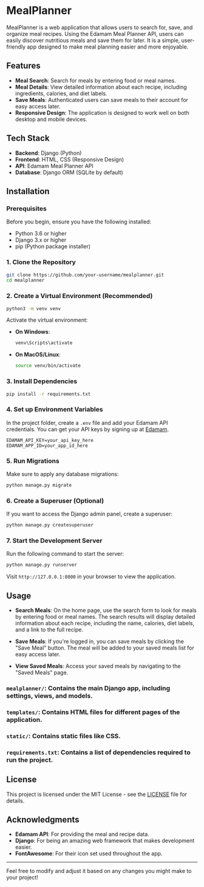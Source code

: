# MealPlanner

MealPlanner is a web application that allows users to search for, save, and organize meal recipes. Using the Edamam Meal Planner API, users can easily discover nutritious meals and save them for later. It is a simple, user-friendly app designed to make meal planning easier and more enjoyable.

## Features

- **Meal Search**: Search for meals by entering food or meal names.
- **Meal Details**: View detailed information about each recipe, including ingredients, calories, and diet labels.
- **Save Meals**: Authenticated users can save meals to their account for easy access later.
- **Responsive Design**: The application is designed to work well on both desktop and mobile devices.

## Tech Stack

- **Backend**: Django (Python)
- **Frontend**: HTML, CSS (Responsive Design)
- **API**: Edamam Meal Planner API
- **Database**: Django ORM (SQLite by default)

## Installation

### Prerequisites

Before you begin, ensure you have the following installed:

- Python 3.6 or higher
- Django 3.x or higher
- pip (Python package installer)

### 1. Clone the Repository

```bash
git clone https://github.com/your-username/mealplanner.git
cd mealplanner
```

### 2. Create a Virtual Environment (Recommended)

```bash
python3 -m venv venv
```

Activate the virtual environment:

- **On Windows**:
  ```bash
  venv\Scripts\activate
  ```

- **On MacOS/Linux**:
  ```bash
  source venv/bin/activate
  ```

### 3. Install Dependencies

```bash
pip install -r requirements.txt
```

### 4. Set up Environment Variables

In the project folder, create a `.env` file and add your Edamam API credentials. You can get your API keys by signing up at [Edamam](https://developer.edamam.com/).

```plaintext
EDAMAM_API_KEY=your_api_key_here
EDAMAM_APP_ID=your_app_id_here
```

### 5. Run Migrations

Make sure to apply any database migrations:

```bash
python manage.py migrate
```

### 6. Create a Superuser (Optional)

If you want to access the Django admin panel, create a superuser:

```bash
python manage.py createsuperuser
```

### 7. Start the Development Server

Run the following command to start the server:

```bash
python manage.py runserver
```

Visit `http://127.0.0.1:8000` in your browser to view the application.

## Usage

- **Search Meals**: On the home page, use the search form to look for meals by entering food or meal names. The search results will display detailed information about each recipe, including the name, calories, diet labels, and a link to the full recipe.
  
- **Save Meals**: If you're logged in, you can save meals by clicking the "Save Meal" button. The meal will be added to your saved meals list for easy access later.

- **View Saved Meals**: Access your saved meals by navigating to the "Saved Meals" page.

### `mealplanner/`: Contains the main Django app, including settings, views, and models.
### `templates/`: Contains HTML files for different pages of the application.
### `static/`: Contains static files like CSS.
### `requirements.txt`: Contains a list of dependencies required to run the project.

## License

This project is licensed under the MIT License - see the [LICENSE](LICENSE) file for details.

## Acknowledgments

- **Edamam API**: For providing the meal and recipe data.
- **Django**: For being an amazing web framework that makes development easier.
- **FontAwesome**: For their icon set used throughout the app.

---

Feel free to modify and adjust it based on any changes you might make to your project!
